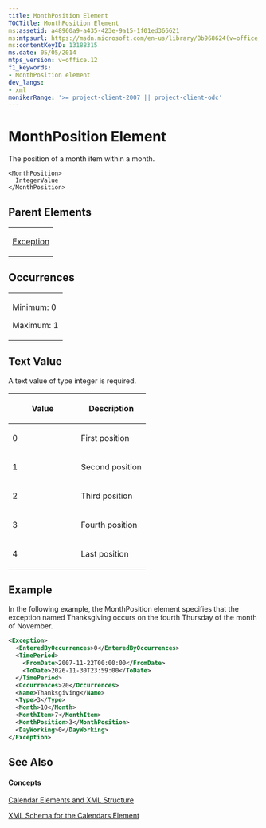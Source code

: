 ```yaml
---
title: MonthPosition Element
TOCTitle: MonthPosition Element
ms:assetid: a48960a9-a435-423e-9a15-1f01ed366621
ms:mtpsurl: https://msdn.microsoft.com/en-us/library/Bb968624(v=office.12)
ms:contentKeyID: 13188315
ms.date: 05/05/2014
mtps_version: v=office.12
f1_keywords:
- MonthPosition element
dev_langs:
- xml
monikerRange: '>= project-client-2007 || project-client-odc'
---
```


# MonthPosition Element




The position of a month item within a month.

    <MonthPosition>
      IntegerValue
    </MonthPosition>

## Parent Elements

<table>
<colgroup>
<col style="width: 100%" />
</colgroup>
<tbody>
<tr class="odd">
<td><p><a href="bb968492(v=office.12).md">Exception</a></p></td>
</tr>
</tbody>
</table>

## Occurrences

<table>
<colgroup>
<col style="width: 100%" />
</colgroup>
<tbody>
<tr class="odd">
<td><p>Minimum: 0</p>
<p>Maximum: 1</p></td>
</tr>
</tbody>
</table>

## Text Value

A text value of type integer is required.

<table>
<colgroup>
<col style="width: 50%" />
<col style="width: 50%" />
</colgroup>
<thead>
<tr class="header">
<th><p>Value</p></th>
<th><p>Description</p></th>
</tr>
</thead>
<tbody>
<tr class="odd">
<td><p>0</p></td>
<td><p>First position</p></td>
</tr>
<tr class="even">
<td><p>1</p></td>
<td><p>Second position</p></td>
</tr>
<tr class="odd">
<td><p>2</p></td>
<td><p>Third position</p></td>
</tr>
<tr class="even">
<td><p>3</p></td>
<td><p>Fourth position</p></td>
</tr>
<tr class="odd">
<td><p>4</p></td>
<td><p>Last position</p></td>
</tr>
</tbody>
</table>

## Example

In the following example, the MonthPosition element specifies that the exception named Thanksgiving occurs on the fourth Thursday of the month of November.

``` xml
<Exception>
  <EnteredByOccurrences>0</EnteredByOccurrences>
  <TimePeriod>
    <FromDate>2007-11-22T00:00:00</FromDate>
    <ToDate>2026-11-30T23:59:00</ToDate>
  </TimePeriod>
  <Occurrences>20</Occurrences>
  <Name>Thanksgiving</Name>
  <Type>3</Type>
  <Month>10</Month>
  <MonthItem>7</MonthItem>
  <MonthPosition>3</MonthPosition>
  <DayWorking>0</DayWorking>
</Exception>
```

## See Also

#### Concepts

[Calendar Elements and XML Structure](bb968563\(v=office.12\).md)

[XML Schema for the Calendars Element](bb968557\(v=office.12\).md)

